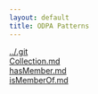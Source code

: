 ```yaml
---
layout: default
title: ODPA Patterns
---
```

  
[../.git](../.git)  
[Collection.md](../Collection)  
[hasMember.md](../.gitAOS_AGROVOC_Concept_Server_fundation_ontology_model/hasMember)  
[isMemberOf.md](../.gitAOS_AGROVOC_Concept_Server_fundation_ontology_model/isMemberOf)  
